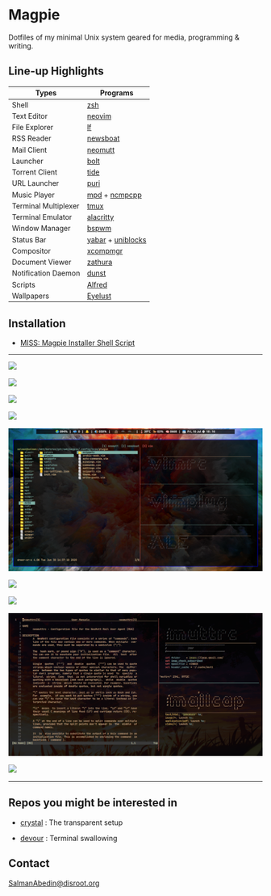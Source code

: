 # Magpie

Dotfiles of my minimal Unix system geared for media, programming & writing.

## Line-up Highlights

| Types                | Programs                                                                                                |
| -------------------- | ------------------------------------------------------------------------------------------------------- |
| Shell                | [zsh](http://www.zsh.org/)                                                                              |
| Text Editor          | [neovim](https://github.com/neovim/neovim)                                                              |
| File Explorer        | [lf](https://github.com/gokcehan/lf)                                                                    |
| RSS Reader           | [newsboat](https://github.com/newsboat/newsboat)                                                        |
| Mail Client          | [neomutt](https://github.com/neomutt/neomutt)                                                           |
| Launcher             | [bolt](https://github.com/salman-abedin/bolt)                                                           |
| Torrent Client       | [tide](https://github.com/salman-abedin/tide)                                                           |
| URL Launcher         | [puri](https://github.com/salman-abedin/puri)                                                           |
| Music Player         | [mpd](https://github.com/MusicPlayerDaemon/MPD) + [ncmpcpp](https://github.com/ncmpcpp/ncmpcpp)         |
| Terminal Multiplexer | [tmux](https://github.com/tmux/tmux)                                                                    |
| Terminal Emulator    | [alacritty](https://github.com/alacritty/alacritty)                                                     |
| Window Manager       | [bspwm](https://github.com/baskerville/bspwm)                                                           |
| Status Bar           | [yabar](https://github.com/koekeishiya/yabai) + [uniblocks](https://github.com/salman-abedin/uniblocks) |
| Compositor           | [xcompmgr](https://wiki.archlinux.org/index.php/xcompmgr)                                               |
| Document Viewer      | [zathura](https://github.com/pwmt/zathura)                                                              |
| Notification Daemon  | [dunst](https://github.com/dunst-project/dunst)                                                         |
| Scripts              | [Alfred](https://github.com/salman-abedin/alfred)                                                       |
| Wallpapers           | [Eyelust](https://github.com/salman-abedin/eyelust)                                                     |

## Installation

-  [MISS: Magpie Installer Shell Script](https://github.com/salman-abedin/miss)

---

![](https://cloud.disroot.org/s/KC3TTZdzW4dpBBx/preview)

![](https://cloud.disroot.org/s/YHjELDteXdqYdqn/preview)

![](https://cloud.disroot.org/s/DNQmrBn5B2b56zP/preview)

![](https://cloud.disroot.org/s/QDigqQjTKe42dGa/preview)

![](.local/share/preview/vim.png)

![](https://cloud.disroot.org/s/t258xjFrkm5fF9Q/preview)

![](https://cloud.disroot.org/s/Gq69DEEcr9xJxNb/preview)

![](.local/share/preview/mutt.png)

![](https://cloud.disroot.org/s/tBFxaXaL8CWqSQE/preview)

---

## Repos you might be interested in

-  [crystal](https://github.com/salman-abedin/crystal)
   : The transparent setup

-  [devour](https://github.com/salman-abedin/devour)
   : Terminal swallowing

## Contact

SalmanAbedin@disroot.org
